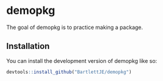 
# demopkg

<!-- badges: start -->
<!-- badges: end -->

The goal of demopkg is to practice making a package.

## Installation

You can install the development version of demopkg like so:

``` r
devtools::install_github("BartlettJE/demopkg")
```
